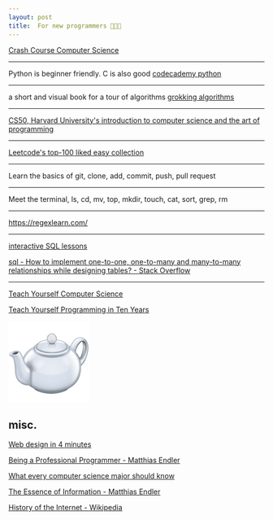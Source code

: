 ```yaml
---
layout: post
title:  For new programmers 👩🏿‍💻 
---
```


[Crash Course Computer Science](https://www.youtube.com/playlist?list=PL8dPuuaLjXtNlUrzyH5r6jN9ulIgZBpdo)

---

Python is beginner friendly. C is also good  [codecademy python](https://www.codecademy.com/learn/learn-python)

---

a short and visual book for a tour of algorithms [grokking algorithms](http://93.174.95.29/main/9F2B390517083CF4485BA524B80815F5)


---

[CS50, Harvard University's introduction to computer science and the art of programming](https://www.youtube.com/playlist?list=PLhQjrBD2T381L3iZyDTxRwOBuUt6m1FnW)

---

[Leetcode's top-100 liked easy collection](https://leetcode.com/problemset/top-100-liked-questions/?difficulty=Easy)

---

Learn the basics of git, clone, add, commit, push, pull request
   
---

Meet the terminal, ls, cd, mv, top, mkdir, touch, cat, sort, grep, rm 

---

<https://regexlearn.com/>

---

[interactive SQL lessons](https://sqlbolt.com/)

[sql - How to implement one-to-one, one-to-many and many-to-many relationships while designing tables? - Stack Overflow](https://stackoverflow.com/questions/7296846/how-to-implement-one-to-one-one-to-many-and-many-to-many-relationships-while-de)

---

[Teach Yourself Computer Science](https://teachyourselfcs.com/)

[Teach Yourself Programming in Ten Years](http://norvig.com/21-days.html)

<a href="https://developer.mozilla.org/en-US/docs/Web/HTTP/Status/418">
<img src="/static/teapot.png">
</a>


## misc. 

[Web design in 4 minutes](https://jgthms.com/web-design-in-4-minutes/)

[Being a Professional Programmer - Matthias Endler](https://endler.dev/2017/professional-programming/)

[What every computer science major should know](http://matt.might.net/articles/what-cs-majors-should-know/)

[The Essence of Information - Matthias Endler](https://endler.dev/2017/the-essence-of-information/)

[History of the Internet - Wikipedia](https://en.wikipedia.org/wiki/History_of_the_Internet)

